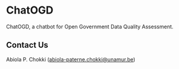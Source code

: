 # ChatOGD
ChatOGD, a chatbot for Open Government Data Quality Assessment.

## Contact Us
Abiola P. Chokki (abiola-paterne.chokki@unamur.be)